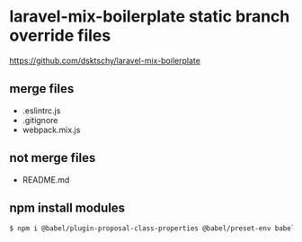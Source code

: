 # laravel-mix-boilerplate static branch override files
https://github.com/dsktschy/laravel-mix-boilerplate

## merge files
- .eslintrc.js
- .gitignore
- webpack.mix.js

## not merge files
- README.md

## npm install modules
```bash
$ npm i @babel/plugin-proposal-class-properties @babel/preset-env babel-eslint bowser sanitize.css vanix -D
```
